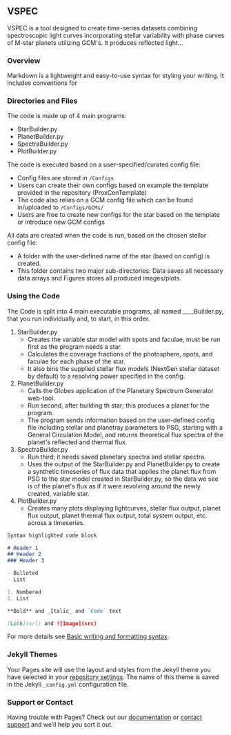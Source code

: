 ## VSPEC

VSPEC is a tool designed to create time-series datasets combining spectroscopic light curves incorporating stellar variability with phase curves of M-star planets utilizing GCM's. It produces reflected light...

### Overview

Markdown is a lightweight and easy-to-use syntax for styling your writing. It includes conventions for

### Directories and Files

The code is made up of 4 main programs:
* StarBuilder.py
* PlanetBuilder.py
* SpectraBuilder.py
* PlotBuilder.py

The code is executed based on a user-specified/curated config file:
* Config files are stored in `/Configs`
* Users can create their own configs based on example the template provided in the repository (ProxCenTemplate)
* The code also relies on a GCM config file which can be found in/uploaded to `/Configs/GCMs/`
* Users are free to create new configs for the star based on the template or introduce new GCM configs

All data are created when the code is run, based on the chosen stellar config file:
* A folder with the user-defined name of the star (based on config) is created.
* This folder contains two major sub-directories: Data saves all necessary data arrays and Figures stores all produced images/plots.

### Using the Code

The Code is split into 4 main executable programs, all named ____Builder.py, that you run individually and, to start, in this order.

1. StarBuilder.py
   - Creates the variable star model with spots and faculae, must be run first as the program needs a star.
   - Calculates the coverage fractions of the photosphere, spots, and faculae for each phase of the star.
   - It also bins the supplied stellar flux models (NextGen stellar dataset by default) to a resolving power specified in the config.
2. PlanetBuilder.py
   - Calls the Globes application of the Planetary Spectrum Generator web-tool.
   - Run second, after building th star; this produces a planet for the program.
   - The program sends information based on the user-defined config file including stellar and planetray parameters to PSG, starting with a General Circulation Model, and returns theoretical flux spectra of the planet's reflected and thermal flux.
3. SpectraBuilder.py
   - Run third; it needs saved planetary spectra and stellar spectra.
   - Uses the output of the StarBuilder.py and PlanetBuilder.py to create a synthetic timeseries of flux data that applies the planet flux from PSG to the star model created in StarBuilder.py, so the data we see is of the planet's flux as if it were revolving around the newly created, variable star.
4. PlotBuilder.py
   - Creates many plots displaying lightcurves, stellar flux output, planet flux output, planet thermal flux output, total system output, etc. across a timeseries.

```markdown
Syntax highlighted code block

# Header 1
## Header 2
### Header 3

- Bulleted
- List

1. Numbered
2. List

**Bold** and _Italic_ and `Code` text

[Link](url) and ![Image](src)
```

For more details see [Basic writing and formatting syntax](https://docs.github.com/en/github/writing-on-github/getting-started-with-writing-and-formatting-on-github/basic-writing-and-formatting-syntax).

### Jekyll Themes

Your Pages site will use the layout and styles from the Jekyll theme you have selected in your [repository settings](https://github.com/cameronkelahan/VSPEC/settings/pages). The name of this theme is saved in the Jekyll `_config.yml` configuration file.

### Support or Contact

Having trouble with Pages? Check out our [documentation](https://docs.github.com/categories/github-pages-basics/) or [contact support](https://support.github.com/contact) and we’ll help you sort it out.
